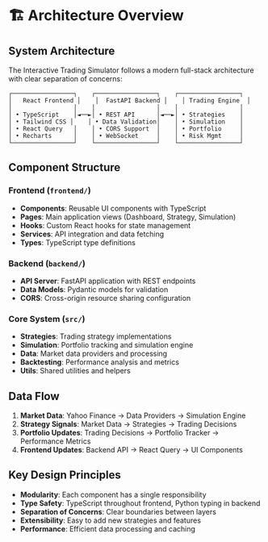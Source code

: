 # 🏗️ Architecture Overview

## System Architecture

The Interactive Trading Simulator follows a modern full-stack architecture with clear separation of concerns:

```
┌─────────────────┐    ┌─────────────────┐    ┌─────────────────┐
│   React Frontend │    │  FastAPI Backend │    │ Trading Engine  │
│                 │    │                 │    │                 │
│ • TypeScript    │◄──►│ • REST API      │◄──►│ • Strategies    │
│ • Tailwind CSS │    │ • Data Validation│    │ • Simulation    │
│ • React Query   │    │ • CORS Support  │    │ • Portfolio     │
│ • Recharts      │    │ • WebSocket     │    │ • Risk Mgmt     │
└─────────────────┘    └─────────────────┘    └─────────────────┘
```

## Component Structure

### Frontend (`frontend/`)
- **Components**: Reusable UI components with TypeScript
- **Pages**: Main application views (Dashboard, Strategy, Simulation)
- **Hooks**: Custom React hooks for state management
- **Services**: API integration and data fetching
- **Types**: TypeScript type definitions

### Backend (`backend/`)
- **API Server**: FastAPI application with REST endpoints
- **Data Models**: Pydantic models for validation
- **CORS**: Cross-origin resource sharing configuration

### Core System (`src/`)
- **Strategies**: Trading strategy implementations
- **Simulation**: Portfolio tracking and simulation engine
- **Data**: Market data providers and processing
- **Backtesting**: Performance analysis and metrics
- **Utils**: Shared utilities and helpers

## Data Flow

1. **Market Data**: Yahoo Finance → Data Providers → Simulation Engine
2. **Strategy Signals**: Market Data → Strategies → Trading Decisions
3. **Portfolio Updates**: Trading Decisions → Portfolio Tracker → Performance Metrics
4. **Frontend Updates**: Backend API → React Query → UI Components

## Key Design Principles

- **Modularity**: Each component has a single responsibility
- **Type Safety**: TypeScript throughout frontend, Python typing in backend
- **Separation of Concerns**: Clear boundaries between layers
- **Extensibility**: Easy to add new strategies and features
- **Performance**: Efficient data processing and caching
